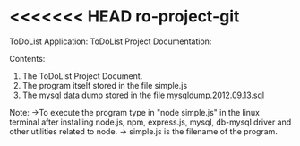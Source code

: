 <<<<<<< HEAD
ro-project-git
==============

ToDoList Application:
ToDoList Project Documentation:

Contents: 
1. The ToDoList Project Document.
2. The program itself stored in the file simple.js
3. The mysql data dump stored in the file mysqldump.2012.09.13.sql


Note: ->To execute the program type in "node simple.js" in the linux terminal after installing node.js, npm, express.js, mysql, db-mysql driver and other utilities related to node.
      -> simple.js is the filename of the program. 
